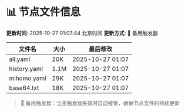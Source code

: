 # 📊 节点文件信息

**更新时间**: 2025-10-27 01:07:44 北京时间
**更新方式**: 🔄 备用触发器

| 文件名 | 大小 | 最后修改 |
|--------|------|----------|
| all.yaml | 20K | 2025-10-27 01:07 |
| history.yaml | 1.1M | 2025-10-27 01:07 |
| mihomo.yaml | 29K | 2025-10-27 01:07 |
| base64.txt | 18K | 2025-10-27 01:07 |

> 🔄 备用触发器：当主触发器失效时自动接管，确保节点文件的持续更新
